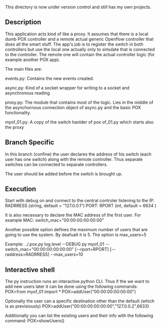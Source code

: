 This directory is now under version control and still has my own projects.

## Description

This application acts kind of like a proxy. It assumes that there is a local
dumb POX controller and a remote actual generic Openflow controller that
does all the smart stuff. The app's job is to register the switch in both 
controllers but use the local one actually only to simulate that is connected
to the controller. The remote one will contain the actual controller logic
(for example another POX app).

The main files are:

events.py: Contains the new events created.

async.py: Kind of a socket wrapper for writing to a socket and asynchronous
          reading

proxy.py: The module that contains most of the logic. Lies in the middle of
          the asynchornous connection object of async.py and the basic POX 
          functionality.

myof\_01.py: A copy of the switch hanlder of pox of\_01.py which starts also the
            proxy


## Branch Specific

In this branch (confine) the user declares the address of his switch
(each user has one switch) along with the remote controller.
Thus separate switches can be connected to separate controllers.


The user should be added before the switch is brought up.


## Execution

Start with debug on and connect to the central controler listening to the 
IP: RADRRESS (string, default = "127.0.0.1")
PORT: RPORT (int, default = 6634 )

It is also necessary to declare the MAC address of the first user.
For example
MAC: switch\_mac="00:00:00:00:00:00"

Another possible option defines the maximum number of users that are going
to use the system. By deafualt it is 5. The option is
max\_users=5

Example:
    ../.pox.py log.level --DEBUG py myof_01 --switch_mac="00:00:00:00:00:00" 
	[--rport=RPORT] [--raddress=RADRRESS] --max_users=10
	
## Interactive shell

The py instruction runs an interactive python CLI. Thus if the we want to add new
users later it can be done using the following commands:
    POX>from myof_01 import *
    POX>addUser("00:00:00:00:00:00")

Optionally the user can a specific destination other than the default (which is 
as previsiously)
    POX>addUser("00:00:00:00:00:00","127.0.0.2",6633)

Additionally you can list the existing users and their info with the following
command:
    POX>showUsers()

